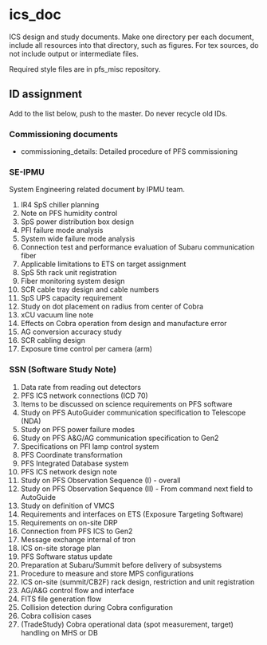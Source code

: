 # ics_doc
ICS design and study documents.
Make one directory per each document, include all resources into that directory,  such as figures.
For tex sources, do not include output or intermediate files.

Required style files are in pfs_misc repository. 

## ID assignment

Add to the list below, push to the master.
Do never recycle old IDs.

### Commissioning documents

* commissioning_details: Detailed procedure of PFS commissioning

### SE-IPMU

System Engineering related document by IPMU team.

1. IR4 SpS chiller planning
2. Note on PFS humidity control
3. SpS power distribution box design
4. PFI failure mode analysis
5. System wide failure mode analysis
6. Connection test and performance evaluation of Subaru communication fiber
7. Applicable limitations to ETS on target assignment
8. SpS 5th rack unit registration
9. Fiber monitoring system design
10. SCR cable tray design and cable numbers
11. SpS UPS capacity requirement
12. Study on dot placement on radius from center of Cobra
13. xCU vacuum line note
14. Effects on Cobra operation from design and manufacture error
15. AG conversion accuracy study
16. SCR cabling design
17. Exposure time control per camera (arm)

### SSN (Software Study Note)

1. Data rate from reading out detectors
2. PFS ICS network connections (ICD 70)
3. Items to be discussed on science requirements on PFS software
4. Study on PFS AutoGuider communication specification to Telescope (NDA)
5. Study on PFS power failure modes
6. Study on PFS A&G/AG communication specification to Gen2
7. Specifications on PFI lamp control system
8. PFS Coordinate transformation
9. PFS Integrated Database system
10. PFS ICS network design note
11. Study on PFS Observation Sequence (I) - overall
12. Study on PFS Observation Sequence (II) - From command next field to AutoGuide
13. Study on definition of VMCS
14. Requirements and interfaces on ETS (Exposure Targeting Software)
15. Requirements on on-site DRP
16. Connection from PFS ICS to Gen2
17. Message exchange internal of tron
18. ICS on-site storage plan
19. PFS Software status update
20. Preparation at Subaru/Summit before delivery of subsystems
21. Procedure to measure and store MPS configurations
22. ICS on-site (summit/CB2F) rack design, restriction and unit registration
23. AG/A&G control flow and interface
24. FITS file generation flow
25. Collision detection during Cobra configuration
26. Cobra collision cases
27. (TradeStudy) Cobra operational data (spot measurement, target) handling on MHS or DB

